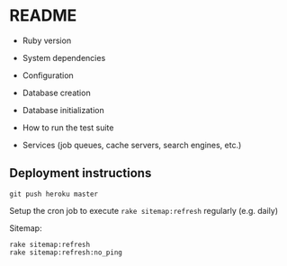 # README

* Ruby version

* System dependencies

* Configuration

* Database creation

* Database initialization

* How to run the test suite

* Services (job queues, cache servers, search engines, etc.)

## Deployment instructions

```
git push heroku master
```

Setup the cron job to execute `rake sitemap:refresh` regularly (e.g. daily)

Sitemap:
```
rake sitemap:refresh
rake sitemap:refresh:no_ping
```
